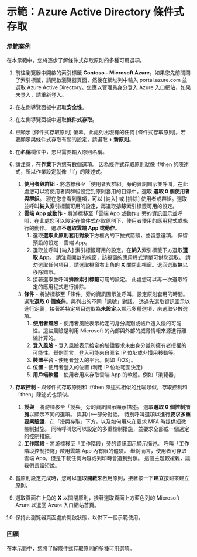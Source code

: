 ﻿---
Demo:
    title: 'Azure Active Directory 條件式存取'
    module: '單元 2，第 3 課：描述 Microsoft 身分識別與存取權管理解決方案的功能：探索 Azure AD 的存取管理功能'
---


# 示範：Azure Active Directory 條件式存取

### 示範案例
在本示範中，您將逐步了解條件式存取原則的多種可用選項。

1. 前往瀏覽器中開啟的索引標籤 **Contoso – Microsoft Azure**。如果您先前關閉了索引標籤，請開啟瀏覽器頁面，然後在網址列中輸入 portal.azure.com 並選取 Azure Active Directory。您應以管理員身分登入 Azure 入口網站，如果未登入，請重新登入。

1. 在左側導覽面板中選取**安全性**。

1. 在左側導覽面板中選取**條件式存取**。

1. 已顯示 [條件式存取原則] 螢幕。此處列出現有的任何 [條件式存取原則]。若要顯示與條件式存取有關的設定，請選取 **+ 新原則**。

1. 在**名稱**欄位中，您只需要輸入原則名稱。

1. 請注意，在**作業**下方您有數個選項。  因為條件式存取原則就像 if/then 的陳述式，所以作業設定就像「if」的陳述式。
    1. **使用者與群組** - 將游標移至「使用者與群組」旁的資訊圖示並呼叫，在此處您可以將使用者與群組設定到原則套用的目錄中。選取 **選取 0 個使用者與群組**。  現在您會看到選項，可以 [納入] 或 [排除] 使用者或群組。選取並呼叫**納入**索引標籤可用的設定，再選取**排除**索引標籤可用的設定。
    1. **雲端 App 或動作** - 將游標移至「雲端 App 或動作」旁的資訊圖示並呼叫，在此處您可以設定在條件式存取原則下，使用者使用的應用程式或執行的動作。  選取**不選取雲端 App 或動作**。
        1. 選取**選取此原則套用對象**下方框內的下拉式箭頭，並留意選項。  保留預設的設定 - 雲端 App。
        1. 選取並呼叫 [納入] 索引標籤可用的設定。在**納入**索引標籤下方選取**選取 App**。  請注意開啟的視窗，該視窗的應用程式清單可供您選取。  請勿選取任何項目，請選取視窗右上角的 **X** 關閉此視窗。退回選取**無**以移除錯誤。
        1. 接著選取並呼叫**排除索引標籤**可用的設定。  此處您可以再一次選取特定的應用程式進行排除。
    1. **條件** - 將游標移至「條件」旁的資訊圖示並呼叫，設定原則套用的時間。選取**選取 0 個條件**。與列出的不同「訊號」對話。   透過先選取資訊圖示以進行定義，接著將特定項目選取為**未設定**以顯示多種選項，來選取少數選項。
        1. **使用者風險** - 使用者風險表示給定的身分識別或帳戶遭入侵的可能性。這些風險是利用 Microsoft 的內部與外部的威脅情報來源進行離線計算的。
        1. **登入風險** - 登入風險表示給定的驗證要求未由身分識別擁有者授權的可能性。舉例而言，登入可能來自匿名 IP 位址或非慣用移動等。
        1. **裝置平台** - 使用者登入的平台。例如「iOS」。
        1. **位置** - 使用者登入的位置 (利用 IP 位址範圍決定)
        1. **用戶端軟體** - 使用者用來存取雲端 App 的軟體。例如「瀏覽器」

1. **存取控制** - 與條件式存取原則和 if/then 陳述式相似的比喻類似，存取控制和「then」陳述式也類似。
    1. **授與** - 將游標移至「授與」旁的資訊圖示顯示描述。  選取**選取 0 個控制措施**以顯示不同的選項。  與其中一部分對話。  特別呼叫選項以進行**要求多重要素驗證**，在「授與存取」下方，以及如何用來在要求 MFA 時提供細微控制措施。   同時呼叫您可以設定的多重控制措施，並要求全部或一個選定的控制措施。
    1. **工作階段** - 將游標移至「工作階段」旁的資訊圖示顯示描述。  呼叫「工作階段控制措施」啟用雲端 App 內有限的體驗。  舉例而言，使用者可存取雲端 App，但是下載任何內容或列印時會遭到封鎖。  這個主題較複雜，讓我們長話短說。

1. 當原則設定完成時，您可以選取**開啟**來啟用原則，接著按一下**建立**按鈕來建立原則。

1. 選取頁面右上角的 **X** 以關閉原則，接著選取頁面上方藍色列的 Microsoft Azure 以退回 Azure 入口網站首頁。

1. 保持此瀏覽器頁面處於開啟狀態，以供下一個示範使用。

### 回顧

在本示範中，您將了解條件式存取原則的多種可用選項。
